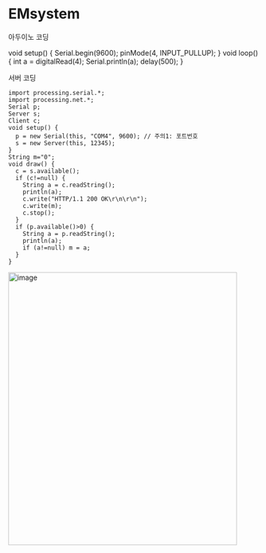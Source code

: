 # EMsystem

아두이노 코딩

void setup() {
  Serial.begin(9600);
  pinMode(4, INPUT_PULLUP);
}
void loop() {
  int a = digitalRead(4);
  Serial.println(a);
  delay(500);
}


서버 코딩
```
import processing.serial.*;
import processing.net.*;
Serial p;
Server s;
Client c;
void setup() {
  p = new Serial(this, "COM4", 9600); // 주의1: 포트번호
  s = new Server(this, 12345);
}
String m="0";
void draw() {
  c = s.available();
  if (c!=null) {
    String a = c.readString();
    println(a);
    c.write("HTTP/1.1 200 OK\r\n\r\n");
    c.write(m);
    c.stop();
  }
  if (p.available()>0) {
    String a = p.readString();
    println(a);
    if (a!=null) m = a;
  }
}
```
<img width="459" height="548" alt="image" src="https://github.com/user-attachments/assets/8290aa24-b75b-4e66-812f-bdbe72c28b75" />
